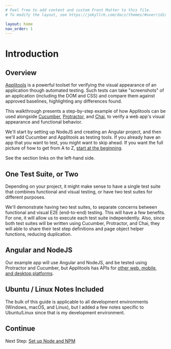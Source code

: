 ```yaml
---
# Feel free to add content and custom Front Matter to this file.
# To modify the layout, see https://jekyllrb.com/docs/themes/#overriding-theme-defaults

layout: home
nav_order: 1
---
```


# Introduction

## Overview

[Applitools](https://applitools.com/) is a powerful toolset for verifying the visual appearance of an application though automated testing. Such tests can take "screenshots" of an application (including the DOM and CSS) and compare them against approved baselines, highlighting any differences found.

This walkthrough presents a step-by-step example of how Applitools can be used alongside [Cucumber](https://cucumber.io/), [Protractor](https://www.protractortest.org), and [Chai](https://www.chaijs.com/), to verify a web app's visual appearance and functional behavior. 

We'll start by setting up NodeJS and creating an Angular project, and then we'll add Cucumber and Applitools as testing tools. If you already have an app that you want to test, you might want to skip ahead. If you want the full picture of how to get from A to Z, [start at the beginning](/set-up-node-and-npm).

See the section links on the left-hand side.

## One Test Suite, or Two
Depending on your project, it might make sense to have a single test suite that combines functional and visual testing, or have two test suites for different purposes.

We'll demonstrate having two test suites, to separate concerns between functional and visual E2E (end-to-end) testing. This will have a few benefits. For one, it will allow us to execute each test suite independently. Also, since both test suites will be written using Cucumber, Protractor, and Chai, they will able to share their test step definitions and page object helper functions, reducing duplication.

## Angular and NodeJS

Our example app will use Angular and NodeJS, and be tested using Protractor and Cucumber, but Applitools has APIs for [other web, mobile, and desktop platforms](https://applitools.com/tutorials/).

## Ubuntu / Linux Notes Included

The bulk of this guide is applicable to all development environments (Windows, macOS, and Linux), but I added a few notes specific to Ubuntu/Linux since that is my development environment.

## Continue

Next Step: [Set up Node and NPM](/set-up-node-and-npm)
